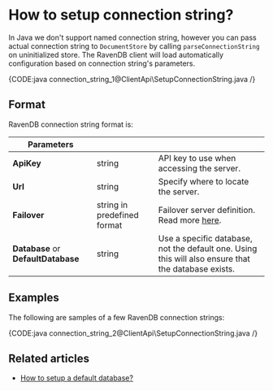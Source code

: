# How to setup connection string?

In Java we don't support named connection string, however you can pass actual connection string to `DocumentStore` by calling `parseConnectionString` on uninitialized store. The RavenDB client will load automatically configuration based on connection string's parameters.

{CODE:java connection_string_1@ClientApi\SetupConnectionString.java /}

## Format

RavenDB connection string format is:

| Parameters | | |
| ------------- | ------------- | ----- |
| **ApiKey** | string | API key to use when accessing the server. |
| **Url** | string | Specify where to locate the server. |
| **Failover** | string in predefined format | Failover server definition. Read more [here](../client-api/bundles/how-client-integrates-with-replication-bundle#failover-servers). |
| **Database** or **DefaultDatabase** | string | Use a specific database, not the default one. Using this will also ensure that the database exists. |

## Examples

The following are samples of a few RavenDB connection strings:

{CODE:java connection_string_2@ClientApi\SetupConnectionString.java /}

## Related articles

- [How to setup a default database?](./setting-up-default-database)